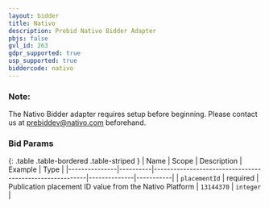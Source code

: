 ```yaml
---
layout: bidder
title: Nativo
description: Prebid Nativo Bidder Adapter
pbjs: false
gvl_id: 263
gdpr_supported: true
usp_supported: true
biddercode: nativo
---
```


### Note:

The Nativo Bidder adapter requires setup before beginning. Please contact us at prebiddev@nativo.com beforehand.

### Bid Params

{: .table .table-bordered .table-striped }
| Name          | Scope    | Description                                             | Example      | Type      |
|---------------|----------|---------------------------------------------------------|--------------|-----------|
| `placementId` | required | Publication placement ID value from the Nativo Platform |  `13144370`  | `integer` |
